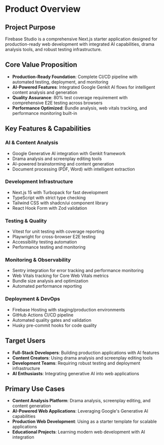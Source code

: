# Product Overview

## Project Purpose
Firebase Studio is a comprehensive Next.js starter application designed for production-ready web development with integrated AI capabilities, drama analysis tools, and robust testing infrastructure.

## Core Value Proposition
- **Production-Ready Foundation**: Complete CI/CD pipeline with automated testing, deployment, and monitoring
- **AI-Powered Features**: Integrated Google Genkit AI flows for intelligent content analysis and generation
- **Quality Assurance**: 80% test coverage requirement with comprehensive E2E testing across browsers
- **Performance Optimized**: Bundle analysis, web vitals tracking, and performance monitoring built-in

## Key Features & Capabilities

### AI & Content Analysis
- Google Generative AI integration with Genkit framework
- Drama analysis and screenplay editing tools
- AI-powered brainstorming and content generation
- Document processing (PDF, Word) with intelligent extraction

### Development Infrastructure
- Next.js 15 with Turbopack for fast development
- TypeScript with strict type checking
- Tailwind CSS with shadcn/ui component library
- React Hook Form with Zod validation

### Testing & Quality
- Vitest for unit testing with coverage reporting
- Playwright for cross-browser E2E testing
- Accessibility testing automation
- Performance testing and monitoring

### Monitoring & Observability
- Sentry integration for error tracking and performance monitoring
- Web Vitals tracking for Core Web Vitals metrics
- Bundle size analysis and optimization
- Automated performance reporting

### Deployment & DevOps
- Firebase Hosting with staging/production environments
- GitHub Actions CI/CD pipeline
- Automated quality gates and validation
- Husky pre-commit hooks for code quality

## Target Users
- **Full-Stack Developers**: Building production applications with AI features
- **Content Creators**: Using drama analysis and screenplay editing tools
- **Development Teams**: Requiring robust testing and deployment infrastructure
- **AI Enthusiasts**: Integrating generative AI into web applications

## Primary Use Cases
- **Content Analysis Platform**: Drama analysis, screenplay editing, and content generation
- **AI-Powered Web Applications**: Leveraging Google's Generative AI capabilities
- **Production Web Development**: Using as a starter template for scalable applications
- **Educational Projects**: Learning modern web development with AI integration
